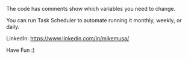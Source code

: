 The code has comments show which variables you need to change.

You can run Task Scheduler to automate running it monthly, weekly, or daily.


LinkedIn: https://www.linkedin.com/in/mikemusa/

Have Fun :)
